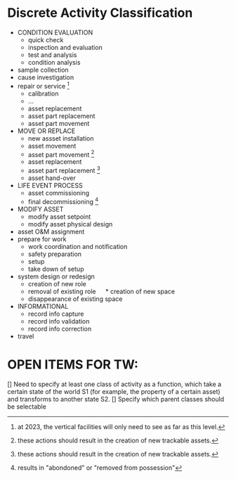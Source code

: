 # Discrete Activity Classification

* CONDITION EVALUATION
    * quick check
    * inspection and evaluation
    * test and analysis
    * condition analysis
* sample collection
* cause investigation
* repair or service [^1]
    * calibration
    * ...
    * asset replacement
    * asset part replacement
    * asset part movement
* MOVE OR REPLACE
    * new assset installation
    * asset movement
    * asset part movement [^4]
    * asset replacement
    * asset part replacement [^4]
    * asset hand-over
* LIFE EVENT PROCESS
    * asset commissioning
    * final decommissioning [^5]
* MODIFY ASSET
    * modify asset setpoint
    * modify asset physical design
* asset O&M assignment
* prepare for work
    * work coordination and notification
    * safety preparation
    * setup
    * take down of setup
* system design or redesign
    * creation of new role
    * removal of existing role
    * creation of new space
    * disappearance of existing space
* INFORMATIONAL
    * record info capture
    * record info validation
    * record info correction
* travel

[^1]: at 2023, the vertical facilities will only need to see as far as this level.
[^2]: must indicate if asset is removed from site or abondoned in place.
[^3]: could achieve the same outcome as "new asset installation" or "move to store"
[^4]: these actions should result in the creation of new trackable assets. 
[^5]: results in "abondoned" or "removed from possession"

# OPEN ITEMS FOR TW:
  [] Need to specify at least one class of activity as a function, which take a certain state of the world S1 (for example, the property of a certain asset) and transforms to another state S2. 
  [] Specify which parent classes should be selectable
